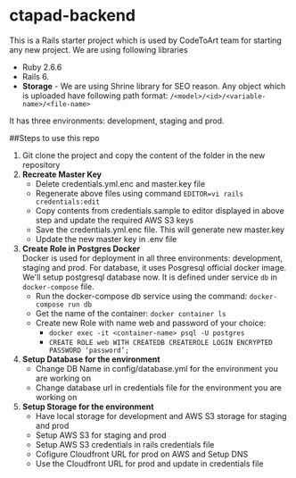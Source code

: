 # ctapad-backend

This is a Rails starter project which is used by CodeToArt team for starting any new project.
We are using following libraries 
- Ruby 2.6.6 
- Rails 6. 
- **Storage** - We are using Shrine library for SEO reason. Any object which is uploaded have following path format: `/<model>/<id>/<variable-name>/<file-name>`

It has three environments: development, staging and prod.

##Steps to use this repo
1. Git clone the project and copy the content of the folder in the new repository
2. **Recreate Master Key**
    - Delete credentials.yml.enc and master.key file
    - Regenerate above files using command `EDITOR=vi rails credentials:edit`
    - Copy contents from credentials.sample to editor displayed in above step and update the required AWS S3 keys
    - Save the credentials.yml.enc file. This will generate new master.key
    - Update the new master key in .env file
3. **Create Role in Postgres Docker**  
Docker is used for deployment in all three environments: development, staging and prod. For database, it uses Posgresql official docker image. We'll setup postgresql database now. It is defined under service `db` in `docker-compose` file.
    - Run the docker-compose db service using the command: `docker-compose run db`
    - Get the name of the container: `docker container ls`
    - Create new Role with name web and password of your choice: 
         - `docker exec -it <container-name> psql -U postgres`
         - `CREATE ROLE web WITH CREATEDB CREATEROLE LOGIN ENCRYPTED PASSWORD ‘password’;`
4. **Setup Database for the environment** 
    - Change DB Name in config/database.yml for the environment you are working on
    - Change database url in credentials file for the environment you are working on
5. **Setup Storage for the environment**
    - Have local storage for development and AWS S3 storage for staging and prod
    - Setup AWS S3 for staging and prod
    - Setup AWS S3 credentials in rails credentials file
    - Cofigure Cloudfront URL for prod on AWS and Setup DNS
    - Use the Cloudfront URL for prod and update in credentials file
